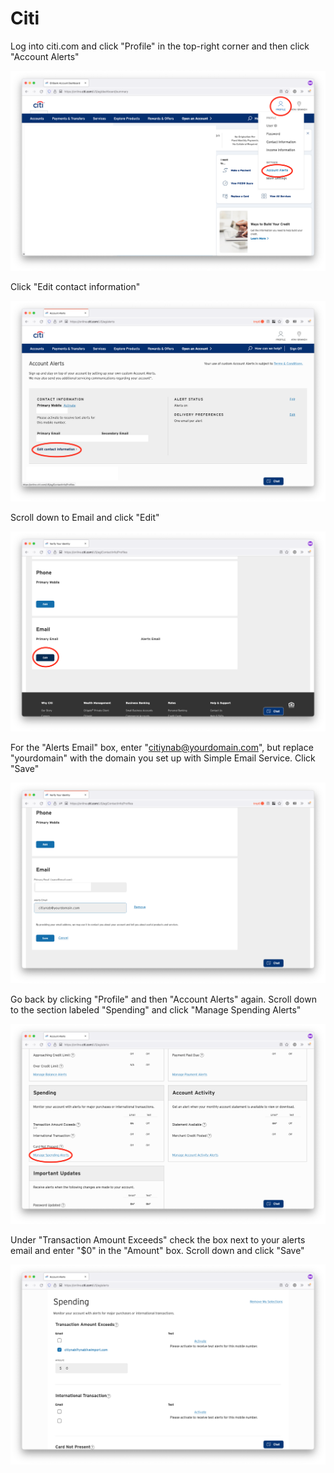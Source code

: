 # Citi

Log into citi.com and click "Profile" in the top-right corner and then click "Account Alerts"

![Step 1](step1.png)

Click "Edit contact information"

![Step 2](step2.png)

Scroll down to Email and click "Edit"

![Step 3](step3.png)

For the "Alerts Email" box, enter "citiynab@yourdomain.com", but replace "yourdomain" with the domain you set up with Simple Email Service. Click "Save"

![Step 4](step4.png)

Go back by clicking "Profile" and then "Account Alerts" again. Scroll down to the section labeled "Spending" and click "Manage Spending Alerts"

![Step 5](step5.png)

Under "Transaction Amount Exceeds" check the box next to your alerts email and enter "$0" in the "Amount" box. Scroll down and click "Save"

![Step 6](step6.png)